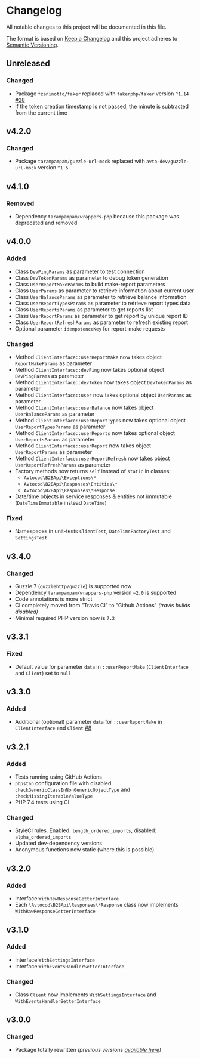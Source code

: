 # Changelog

All notable changes to this project will be documented in this file.

The format is based on [Keep a Changelog][keepachangelog] and this project adheres to [Semantic Versioning][semver].

## Unreleased

### Changed

- Package `fzaninotto/faker` replaced with `fakerphp/faker` version `^1.14` [#28]
- If the token creation timestamp is not passed, the minute is subtracted from the current time

[#28]:https://github.com/avtocod/b2b-api-php/issues/28

## v4.2.0

### Changed

- Package `tarampampam/guzzle-url-mock` replaced with `avto-dev/guzzle-url-mock` version `^1.5`

## v4.1.0

### Removed

- Dependency `tarampampam/wrappers-php` because this package was deprecated and removed

## v4.0.0

### Added

- Class `DevPingParams` as parameter to test connection
- Class `DevTokenParams` as parameter to debug token generation
- Class `UserReportMakeParams` to build make-report parameters
- Class `UserParams` as parameter to retrieve information about current user
- Class `UserBalanceParams` as parameter to retrieve balance information
- Class `UserReportTypesParams` as parameter to retrieve report types data
- Class `UserReportsParams` as parameter to get reports list
- Class `UserReportParams` as parameter to get report by unique report ID
- Class `UserReportRefreshParams` as parameter to refresh existing report
- Optional parameter `idempotenceKey` for report-make requests

### Changed

- Method `ClientInterface::userReportMake` now takes object `ReportMakeParams` as parameter
- Method `ClientInterface::devPing` now takes optional object `DevPingParams` as parameter
- Method `ClientInterface::devToken` now takes object `DevTokenParams` as parameter
- Method `ClientInterface::user` now takes optional object `UserParams` as parameter
- Method `ClientInterface::userBalance` now takes object `UserBalanceParams` as parameter
- Method `ClientInterface::userReportTypes` now takes optional object `UserReportTypesParams` as parameter
- Method `ClientInterface::userReports` now takes optional object `UserReportsParams` as parameter
- Method `ClientInterface::userReport` now takes object `UserReportParams` as parameter
- Method `ClientInterface::userReportRefresh` now takes object `UserReportRefreshParams` as parameter
- Faсtory methods now returns `self` instead of `static` in classes:
  - `Avtocod\B2BApi\Exceptions\*`
  - `Avtocod\B2BApi\Responses\Entities\*`
  - `Avtocod\B2BApi\Responses\*Response`
- Date/time objects in service responses & entities not immutable (`DateTimeImmutable` instead `DateTime`)

### Fixed

- Namespaces in unit-tests `ClientTest`, `DateTimeFactoryTest` and `SettingsTest`

## v3.4.0

### Changed

- Guzzle 7 (`guzzlehttp/guzzle`) is supported now
- Dependency `tarampampam/wrappers-php` version `~2.0` is supported
- Code annotations is more strict
- CI completely moved from "Travis CI" to "Github Actions" _(travis builds disabled)_
- Minimal required PHP version now is `7.2`

## v3.3.1

### Fixed

- Default value for parameter `data` in `::userReportMake` (`ClientInterface` and `Client`) set to `null`

## v3.3.0

### Added

- Additional (optional) parameter `data` for `::userReportMake` in `ClientInterface` and `Client` [#8]

[#8]:https://github.com/avtocod/b2b-api-php/pull/8

## v3.2.1

### Added

- Tests running using GitHub Actions
- `phpstan` configuration file with disabled `checkGenericClassInNonGenericObjectType` and `checkMissingIterableValueType`
- PHP 7.4 tests using CI

### Changed

- StyleCI rules. Enabled: `length_ordered_imports`, disabled: `alpha_ordered_imports`
- Updated dev-dependency versions
- Anonymous functions now static (where this is possible)

## v3.2.0

### Added

- Interface `WithRawResponseGetterInterface`
- Each `\Avtocod\B2BApi\Responses\*Response` class now implements `WithRawResponseGetterInterface`

## v3.1.0

### Added

- Interface `WithSettingsInterface`
- Interface `WithEventsHandlerSetterInterface`

### Changed

- Class `Client` now implements `WithSettingsInterface` and `WithEventsHandlerSetterInterface`

## v3.0.0

### Changed

- Package totally rewritten _(previous versions [available here][previous_package])_

[previous_package]:https://github.com/avto-dev/b2b-api-php
[keepachangelog]:https://keepachangelog.com/en/1.0.0/
[semver]:https://semver.org/spec/v2.0.0.html

